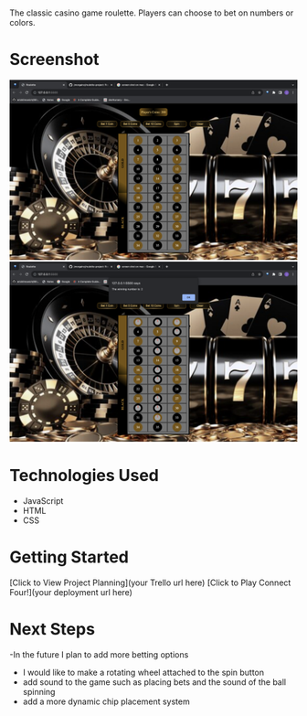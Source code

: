 # <Roulette>
The classic casino game roulette. Players can choose to bet on numbers or colors.

# Screenshot

<img src="https://github.com/jmorgainz/roulette-project/blob/main/Screenshot%202023-08-18%20at%209.10.00%20AM.png">
<img src="https://github.com/jmorgainz/roulette-project/blob/main/Screenshot%202023-08-18%20at%209.10.24%20AM.png">

# Technologies Used

- JavaScript
- HTML
- CSS

# Getting Started

[Click to View Project Planning](your Trello url here)
[Click to Play Connect Four!](your deployment url here)

# Next Steps
-In the future I plan to add more betting options
- I would like to make a rotating wheel attached to the spin button
- add sound to the game such as placing bets and the sound of the ball spinning
- add a more dynamic chip placement system

